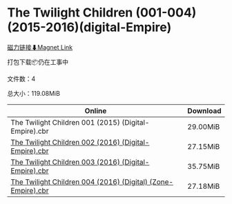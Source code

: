 # The Twilight Children (001-004)(2015-2016)(digital-Empire)

[磁力链接⬇Magnet Link](magnet:?xt=urn:btih:6d896e9c2bd2ba44634c127f719d3472f1d2589a&dn=The%20Twilight%20Children%20%28001-004%29%282015-2016%29%28digital-Empire%29)

打包下载📦仍在工事中

文件数：4

总大小：119.08MiB

Online | Download
--- | ---
The Twilight Children 001 (2015) (Digital-Empire).cbr | 29.00MiB
[The Twilight Children 002 (2016) (Digital-Empire).cbr](https://github.com/alicewish/markdown/blob/master/comic/Twilight-Children-002-2016-Digital-Empire-cbr.md) | 27.15MiB
[The Twilight Children 003 (2016) (Digital-Empire).cbr](https://github.com/alicewish/markdown/blob/master/comic/Twilight-Children-003-2016-Digital-Empire-cbr.md) | 35.75MiB
[The Twilight Children 004 (2016) (Digital) (Zone-Empire).cbr](https://github.com/alicewish/markdown/blob/master/comic/Twilight-Children-004-2016-Digital-Zone-Empire-cbr.md) | 27.18MiB
